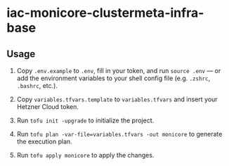 # iac-monicore-clustermeta-infra-base

## Usage

1. Copy `.env.example` to `.env`, fill in your token, and run `source .env` — or add the environment variables to your shell config file (e.g. `.zshrc`, `.bashrc`, etc.).

2. Copy `variables.tfvars.template` to `variables.tfvars` and insert your Hetzner Cloud token.

3. Run `tofu init -upgrade` to initialize the project.

4. Run `tofu plan -var-file=variables.tfvars -out monicore` to generate the execution plan.

5. Run `tofu apply monicore` to apply the changes.

